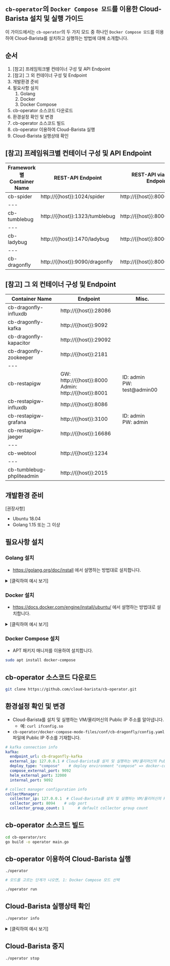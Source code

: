 
<!-- https://docs.google.com/presentation/d/13a5tXC66jCtaX5lGn1reGlzZWmURXxYpVQpEhxYCQVk/edit?usp=sharing -->

## `cb-operator`의 `Docker Compose 모드`를 이용한 Cloud-Barista 설치 및 실행 가이드

이 가이드에서는 `cb-operator`의 두 가지 모드 중 하나인 `Docker Compose 모드`를 이용하여 Cloud-Barista를 설치하고 실행하는 방법에 대해 소개합니다.

## 순서
1. [참고] 프레임워크별 컨테이너 구성 및 API Endpoint
1. [참고] 그 외 컨테이너 구성 및 Endpoint
1. 개발환경 준비
1. 필요사항 설치
   1. Golang
   1. Docker
   1. Docker Compose
1. cb-operator 소스코드 다운로드
1. 환경설정 확인 및 변경
1. cb-operator 소스코드 빌드
1. cb-operator 이용하여 Cloud-Barista 실행
1. Cloud-Barista 실행상태 확인

## [참고] 프레임워크별 컨테이너 구성 및 API Endpoint
| Framework별 Container Name | REST-API Endpoint | REST-API via APIGW Endpoint | Go-API Endpoint |
|---|---|---|---|
| cb-spider | http://{{host}}:1024/spider | http://{{host}}:8000/spider | http://{{host}}:2048  |
| --- |   |   |   |
| cb-tumblebug | http://{{host}}:1323/tumblebug | http://{{host}}:8000/tumblebug | http://{{host}}:50252  |
| --- |   |   |   |
| cb-ladybug | http://{{host}}:1470/ladybug | http://{{host}}:8000/ladybug  |   |
| --- |   |   |   |
| cb-dragonfly | http://{{host}}:9090/dragonfly | http://{{host}}:8000/dragonfly | http://{{host}}:9999<!--8094/udp-->  |

## [참고] 그 외 컨테이너 구성 및 Endpoint
| Container Name | Endpoint | Misc. |
|---|---|---|
| cb-dragonfly-influxdb | http://{{host}}:28086 |   |
| cb-dragonfly-kafka | http://{{host}}:9092 |   |
| cb-dragonfly-kapacitor | http://{{host}}:29092  |   |
| cb-dragonfly-zookeeper | http://{{host}}:2181  |   |
| --- |   |   |
| cb-restapigw | GW: http://{{host}}:8000 <br> Admin: http://{{host}}:8001 | ID: admin <br> PW: test@admin00  | 
| cb-restapigw-influxdb | http://{{host}}:8086 |   |
| cb-restapigw-grafana | http://{{host}}:3100 | ID: admin <br> PW: admin  |
| cb-restapigw-jaeger | http://{{host}}:16686 |   |
| --- |   |   |
| cb-webtool | http://{{host}}:1234 |   |
| --- |   |   |
| cb-tumblebug-phpliteadmin | http://{{host}}:2015  |   |


## 개발환경 준비

[권장사항]
- Ubuntu 18.04
- Golang 1.15 또는 그 이상

## 필요사항 설치

### Golang 설치
- https://golang.org/doc/install 에서 설명하는 방법대로 설치합니다.

<details>
  <summary>[클릭하여 예시 보기]</summary>
  
```bash
# Golang 다운로드
wget https://golang.org/dl/go1.21.4.linux-amd64.tar.gz

# 기존 Golang 삭제 및 압축파일 해제
rm -rf /usr/local/go && tar -C /usr/local -xzf go1.21.4.linux-amd64.tar.gz

# ~/.bashrc 또는 ~/.zshrc 등에 다음 라인을 추가
export PATH=$PATH:/usr/local/go/bin

# 셸을 재시작하고 다음을 실행하여 Go 버전 확인
go version
```
</details>

### Docker 설치
- https://docs.docker.com/engine/install/ubuntu/ 에서 설명하는 방법대로 설치합니다.

<details>
  <summary>[클릭하여 예시 보기]</summary>
  
```bash
# 기존에 Docker 가 설치되어 있었다면 삭제
sudo apt remove docker docker-engine docker.io containerd runc

# Docker 설치를 위한 APT repo 추가
sudo apt update

sudo apt install \
    apt-transport-https \
    ca-certificates \
    curl \
    gnupg \
    lsb-release

curl -fsSL https://download.docker.com/linux/ubuntu/gpg | sudo gpg --dearmor -o /usr/share/keyrings/docker-archive-keyring.gpg

# x86_64 / amd64
echo \
  "deb [arch=amd64 signed-by=/usr/share/keyrings/docker-archive-keyring.gpg] https://download.docker.com/linux/ubuntu \
  $(lsb_release -cs) stable" | sudo tee /etc/apt/sources.list.d/docker.list > /dev/null

sudo apt update

sudo apt install docker-ce docker-ce-cli containerd.io
```
</details>

### Docker Compose 설치
- APT 패키지 매니저를 이용하여 설치합니다.
```bash
sudo apt install docker-compose
```

## cb-operator 소스코드 다운로드
```bash
git clone https://github.com/cloud-barista/cb-operator.git
```

## 환경설정 확인 및 변경
- Cloud-Barista를 설치 및 실행하는 VM/물리머신의 Public IP 주소를 알아냅니다.
  - 예: `curl ifconfig.so`
- `cb-operator/docker-compose-mode-files/conf/cb-dragonfly/config.yaml` 파일에 Public IP 주소를 기재합니다.
```YAML
# kafka connection info
kafka:
  endpoint_url: cb-dragonfly-kafka
  external_ip: 127.0.0.1 # Cloud-Barista를 설치 및 실행하는 VM/물리머신의 Public IP 주소를 기재
  deploy_type: "compose"    # deploy environment "compose" => docker-compose or others , "helm" => helm chart on k8s
  compose_external_port: 9092
  helm_external_port: 32000
  internal_port: 9092

# collect manager configuration info
collectManager:
  collector_ip: 127.0.0.1  # Cloud-Barista를 설치 및 실행하는 VM/물리머신의 Public IP 주소를 기재
  collector_port: 8094    # udp port
  collector_group_count: 1      # default collector group count
```

## cb-operator 소스코드 빌드
```bash
cd cb-operator/src
go build -o operator main.go
```

## cb-operator 이용하여 Cloud-Barista 실행
```bash
./operator

# 모드를 고르는 단계가 나오면, 1: Docker Compose 모드 선택

./operator run
```

## Cloud-Barista 실행상태 확인
```bash
./operator info
```

<details>
  <summary>[클릭하여 예시 보기]</summary>
  
```
CB_OPERATOR_MODE: DockerCompose

[Get info for Cloud-Barista runtimes]

[Config path] ../docker-compose-mode-files/docker-compose.yaml


[v]Status of Cloud-Barista runtimes
          Name                         Command               State                                                    Ports
---------------------------------------------------------------------------------------------------------------------------------------------------------------------------
cb-dragonfly                cb-dragonfly                     Exit 2
cb-dragonfly-influxdb       /entrypoint.sh influxd           Up       0.0.0.0:28083->8083/tcp, 0.0.0.0:28086->8086/tcp
cb-dragonfly-kafka          start-kafka.sh                   Up       0.0.0.0:9092->9092/tcp
cb-dragonfly-kapacitor      /entrypoint.sh kapacitord        Up       0.0.0.0:29092->9092/tcp
cb-dragonfly-zookeeper      /bin/sh -c /usr/sbin/sshd  ...   Up       0.0.0.0:2181->2181/tcp, 22/tcp, 2888/tcp, 3888/tcp
cb-ladybug                  /app/cb-ladybug                  Up       0.0.0.0:8080->8080/tcp
cb-restapigw                /app/cb-restapigw -c /app/ ...   Up       0.0.0.0:8000->8000/tcp, 0.0.0.0:8001->8001/tcp
cb-restapigw-grafana        /run.sh                          Up       0.0.0.0:3100->3000/tcp
cb-restapigw-influxdb       /entrypoint.sh influxd           Up       0.0.0.0:8083->8083/tcp, 0.0.0.0:8086->8086/tcp
cb-restapigw-jaeger         /go/bin/all-in-one-linux - ...   Up       14250/tcp, 0.0.0.0:14268->14268/tcp, 0.0.0.0:16686->16686/tcp, 5775/udp, 5778/tcp, 6831/udp, 6832/udp
cb-spider                   /root/go/src/github.com/cl ...   Up       0.0.0.0:1024->1024/tcp, 0.0.0.0:2048->2048/tcp, 4096/tcp
cb-tumblebug                /app/src/cb-tumblebug            Up       0.0.0.0:1323->1323/tcp, 0.0.0.0:50252->50252/tcp
cb-tumblebug-phpliteadmin   /usr/bin/caddy --conf /etc ...   Up       0.0.0.0:2015->2015/tcp, 443/tcp, 80/tcp

[v]Status of Cloud-Barista runtime images
        Container                    Repository                  Tag           Image Id      Size
---------------------------------------------------------------------------------------------------
cb-dragonfly                cloudbaristaorg/cb-dragonfly   v0.3.0-espresso   00badc2e5613   125 MB
cb-dragonfly-influxdb       influxdb                       1.8-alpine        97eae8355b82   175 MB
cb-dragonfly-kafka          wurstmeister/kafka             2.12-2.4.1        2dd8b556702e   412 MB
cb-dragonfly-kapacitor      kapacitor                      1.5               95490156d6f2   232 MB
cb-dragonfly-zookeeper      wurstmeister/zookeeper         latest            3f43f72cb283   486 MB
cb-ladybug                  cloudbaristaorg/cb-ladybug     v0.3.0-espresso   a8351e6ea963   29.2 MB
cb-restapigw                cloudbaristaorg/cb-restapigw   v0.3.0-espresso   119daf1d457e   96.3 MB
cb-restapigw-grafana        grafana/grafana                latest            c9e576dccd68   189 MB
cb-restapigw-influxdb       influxdb                       latest            bd69ea12fb63   270 MB
cb-restapigw-jaeger         jaegertracing/all-in-one       latest            d369432efee6   49.2 MB
cb-spider                   cloudbaristaorg/cb-spider      v0.3.0-espresso   00bf045c9748   208 MB
cb-tumblebug                cloudbaristaorg/cb-tumblebug   v0.3.0-espresso   76332875c917   113 MB
cb-tumblebug-phpliteadmin   acttaiwan/phpliteadmin         latest            f5242ee12570   78.9 MB
```
</details>

## Cloud-Barista 중지
```bash
./operator stop
```
